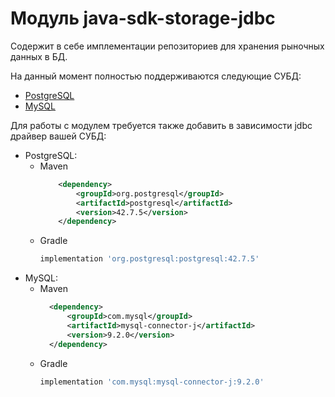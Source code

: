 # Модуль java-sdk-storage-jdbc
Содержит в себе имплементации репозиториев для хранения рыночных данных в БД.

На данный момент полностью поддерживаются следующие СУБД:

* [PostgreSQL](https://www.postgresql.org/)
* [MySQL](https://www.mysql.com/)

Для работы с модулем требуется также добавить в зависимости jdbc драйвер вашей СУБД:

* PostgreSQL:
    * Maven
      ```xml
          <dependency>
              <groupId>org.postgresql</groupId>
              <artifactId>postgresql</artifactId>
              <version>42.7.5</version>
          </dependency>
      ```
    * Gradle
      ```groovy
      implementation 'org.postgresql:postgresql:42.7.5'
      ```
* MySQL:
    * Maven
      ```xml
        <dependency>
            <groupId>com.mysql</groupId>
            <artifactId>mysql-connector-j</artifactId>
            <version>9.2.0</version>
        </dependency>
      ```
    * Gradle
      ```groovy
      implementation 'com.mysql:mysql-connector-j:9.2.0'
      ```
